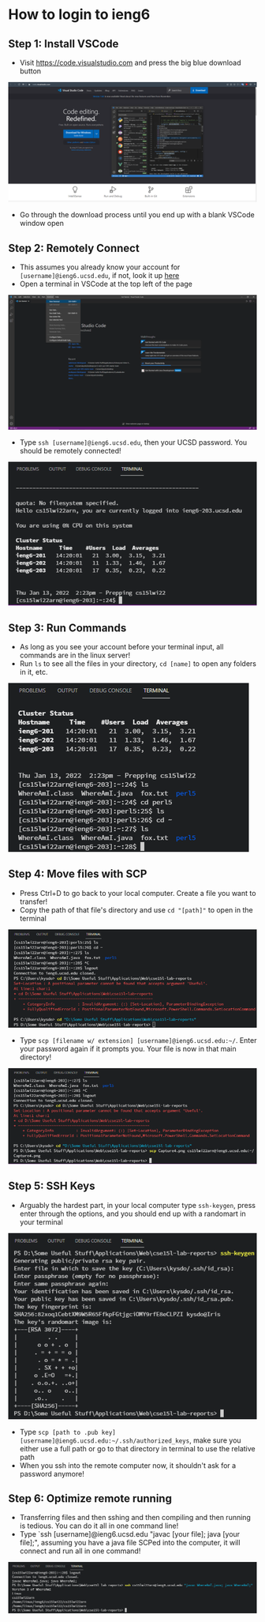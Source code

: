 # How to login to ieng6
## Step 1: Install VSCode
- Visit https://code.visualstudio.com and press the big blue download button

![Visual Studio Code](https://raw.githubusercontent.com/kessert/cse15l-lab-reports/main/Capture1.PNG)

- Go through the download process until you end up with a blank VSCode window open

## Step 2: Remotely Connect
- This assumes you already know your account for `[username]@ieng6.ucsd.edu`, if not, look it up [here](https://sdacs.ucsd.edu/~icc/index.php)
- Open a terminal in VSCode at the top left of the page

![VSCode Window](https://raw.githubusercontent.com/kessert/cse15l-lab-reports/main/Capture2.PNG)

- Type `ssh [username]@ieng6.ucsd.edu`, then your UCSD password. You should be remotely connected!

![SSH Terminal](https://raw.githubusercontent.com/kessert/cse15l-lab-reports/main/Capture3.PNG)

## Step 3: Run Commands
- As long as you see your account before your terminal input, all commands are in the linux server!
- Run `ls` to see all the files in your directory, `cd [name]` to open any folders in it, etc.

![Terminal Commands](https://raw.githubusercontent.com/kessert/cse15l-lab-reports/main/Capture4.PNG)

## Step 4: Move files with SCP
- Press Ctrl+D to go back to your local computer. Create a file you want to transfer!
- Copy the path of that file's directory and use `cd "[path]"` to open in the terminal

![Termianl Go-to Directory](https://raw.githubusercontent.com/kessert/cse15l-lab-reports/main/Capture5.PNG)

- Type `scp [filename w/ extension] [username]@ieng6.ucsd.edu:~/`. Enter your password again if it prompts you. Your file is now in that main directory!

![SCP File Copy](https://raw.githubusercontent.com/kessert/cse15l-lab-reports/main/Capture6.PNG)

## Step 5: SSH Keys
- Arguably the hardest part, in your local computer type `ssh-keygen`, press enter through the options, and you should end up with a randomart in your terminal

![SSH Keygen](https://raw.githubusercontent.com/kessert/cse15l-lab-reports/main/Capture7.PNG)

- Type `scp [path to .pub key] [username]@ieng6.ucsd.edu:~/.ssh/authorized_keys`, make sure you either use a full path or go to that directory in terminal to use the relative path
- When you ssh into the remote computer now, it shouldn't ask for a password anymore!

## Step 6: Optimize remote running
- Transferring files and then sshing and then compiling and then running is tedious. You can do it all in one command line!
- Type `ssh [username]@ieng6.ucsd.edu "javac [your file]; java [your file];", assuming you have a java file SCPed into the computer, it will connect and run all in one command!

![Terminal One-liner](https://raw.githubusercontent.com/kessert/cse15l-lab-reports/main/Capture8.PNG)
